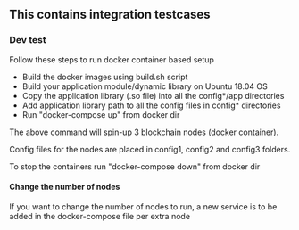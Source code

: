 ## This contains integration testcases

### Dev test

Follow these steps to run docker container based setup

  * Build the docker images using build.sh script
  * Build your application module/dynamic library on Ubuntu 18.04 OS
  * Copy the application library (.so file) into all the config*/app directories
  * Add application library path to all the config files in config* directories
  * Run "docker-compose up" from docker dir
 
 The above command will spin-up 3 blockchain nodes (docker container).
 
 Config files for the nodes are placed in config1, config2 and config3 folders.
 
 To stop the containers run "docker-compose down" from docker dir

#### Change the number of nodes

If you want to change the number of nodes to run, a new service is to be added in the docker-compose file per extra node
